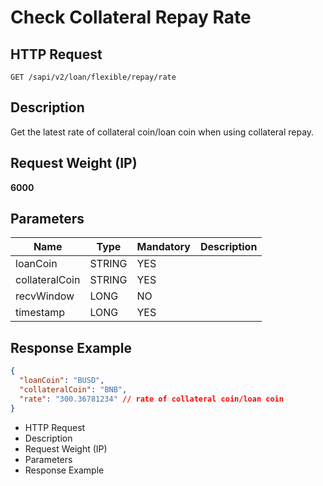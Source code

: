 # Check Collateral Repay Rate 

## HTTP Request​

`GET /sapi/v2/loan/flexible/repay/rate`

## Description​

Get the latest rate of collateral coin/loan coin when using collateral repay.

## Request Weight (IP)​

**6000**

## Parameters​

| Name | Type | Mandatory | Description |
| --- | --- | --- | --- |
| loanCoin | STRING | YES |  |
| collateralCoin | STRING | YES |  |
| recvWindow | LONG | NO |  |
| timestamp | LONG | YES |  |

## Response Example​

```json
{  
  "loanCoin": "BUSD",  
  "collateralCoin": "BNB",  
  "rate": "300.36781234" // rate of collateral coin/loan coin  
}
```

* HTTP Request
* Description
* Request Weight (IP)
* Parameters
* Response Example